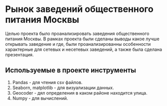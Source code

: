 # Рынок заведений общественного питания Москвы

Целью проекта было проанализировать заведения общественного питания Москвы. В рамках проекта были сделаны выводы какое лучше открывать заведение и где, были проанализированны особенности характерные для сетевых и несетевых заведений, а также была сделана презентация.

## Используемые в проекте инструменты
1. Pandas - для чтения csv файлов.
2. Seaborn, matplotlib - для визуализации данных.
3. Geocoder - дял определения в каком районе находится улица.
4. Numpy - для вычислений.

